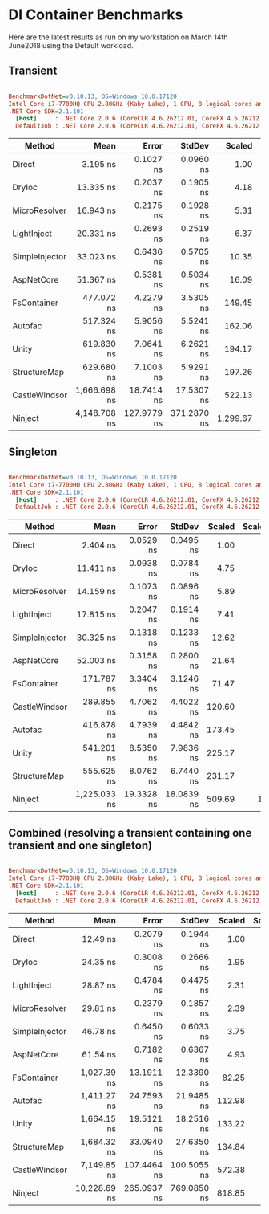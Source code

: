 # DI Container Benchmarks

Here are the latest results as run on my workstation on March 14th June2018 using the Default workload.

## Transient
``` ini

BenchmarkDotNet=v0.10.13, OS=Windows 10.0.17120
Intel Core i7-7700HQ CPU 2.80GHz (Kaby Lake), 1 CPU, 8 logical cores and 4 physical cores
.NET Core SDK=2.1.101
  [Host]     : .NET Core 2.0.6 (CoreCLR 4.6.26212.01, CoreFX 4.6.26212.01), 64bit RyuJIT
  DefaultJob : .NET Core 2.0.6 (CoreCLR 4.6.26212.01, CoreFX 4.6.26212.01), 64bit RyuJIT


```
|         Method |         Mean |       Error |      StdDev |   Scaled | ScaledSD |  Gen 0 |  Gen 1 | Allocated |
|--------------- |-------------:|------------:|------------:|---------:|---------:|-------:|-------:|----------:|
|         Direct |     3.195 ns |   0.1027 ns |   0.0960 ns |     1.00 |     0.00 | 0.0076 |      - |      24 B |
|         DryIoc |    13.335 ns |   0.2037 ns |   0.1905 ns |     4.18 |     0.13 | 0.0076 |      - |      24 B |
|  MicroResolver |    16.943 ns |   0.2175 ns |   0.1928 ns |     5.31 |     0.16 | 0.0076 |      - |      24 B |
|    LightInject |    20.331 ns |   0.2693 ns |   0.2519 ns |     6.37 |     0.20 | 0.0076 |      - |      24 B |
| SimpleInjector |    33.023 ns |   0.6436 ns |   0.5705 ns |    10.35 |     0.34 | 0.0076 |      - |      24 B |
|     AspNetCore |    51.367 ns |   0.5381 ns |   0.5034 ns |    16.09 |     0.49 | 0.0076 |      - |      24 B |
|    FsContainer |   477.072 ns |   4.2279 ns |   3.5305 ns |   149.45 |     4.45 | 0.1040 |      - |     328 B |
|        Autofac |   517.324 ns |   5.9056 ns |   5.5241 ns |   162.06 |     4.97 | 0.2384 |      - |     752 B |
|          Unity |   619.830 ns |   7.0641 ns |   6.2621 ns |   194.17 |     5.92 | 0.3271 |      - |    1032 B |
|   StructureMap |   629.680 ns |   7.1003 ns |   5.9291 ns |   197.26 |     5.97 | 0.3271 |      - |    1032 B |
|  CastleWindsor | 1,666.698 ns |  18.7414 ns |  17.5307 ns |   522.13 |    15.99 | 0.3262 |      - |    1032 B |
|        Ninject | 4,148.708 ns | 127.9779 ns | 371.2870 ns | 1,299.67 |   121.69 | 0.6180 | 0.1526 |    1968 B |

## Singleton
``` ini

BenchmarkDotNet=v0.10.13, OS=Windows 10.0.17120
Intel Core i7-7700HQ CPU 2.80GHz (Kaby Lake), 1 CPU, 8 logical cores and 4 physical cores
.NET Core SDK=2.1.101
  [Host]     : .NET Core 2.0.6 (CoreCLR 4.6.26212.01, CoreFX 4.6.26212.01), 64bit RyuJIT
  DefaultJob : .NET Core 2.0.6 (CoreCLR 4.6.26212.01, CoreFX 4.6.26212.01), 64bit RyuJIT


```
|         Method |         Mean |      Error |     StdDev | Scaled | ScaledSD |  Gen 0 | Allocated |
|--------------- |-------------:|-----------:|-----------:|-------:|---------:|-------:|----------:|
|         Direct |     2.404 ns |  0.0529 ns |  0.0495 ns |   1.00 |     0.00 |      - |       0 B |
|         DryIoc |    11.411 ns |  0.0938 ns |  0.0784 ns |   4.75 |     0.10 |      - |       0 B |
|  MicroResolver |    14.159 ns |  0.1073 ns |  0.0896 ns |   5.89 |     0.12 |      - |       0 B |
|    LightInject |    17.815 ns |  0.2047 ns |  0.1914 ns |   7.41 |     0.17 |      - |       0 B |
| SimpleInjector |    30.325 ns |  0.1318 ns |  0.1233 ns |  12.62 |     0.26 |      - |       0 B |
|     AspNetCore |    52.003 ns |  0.3158 ns |  0.2800 ns |  21.64 |     0.45 |      - |       0 B |
|    FsContainer |   171.787 ns |  3.3404 ns |  3.1246 ns |  71.47 |     1.91 | 0.0634 |     200 B |
|  CastleWindsor |   289.855 ns |  4.7062 ns |  4.4022 ns | 120.60 |     3.00 | 0.1092 |     344 B |
|        Autofac |   416.878 ns |  4.7939 ns |  4.4842 ns | 173.45 |     3.93 | 0.2031 |     640 B |
|          Unity |   541.201 ns |  8.5350 ns |  7.9836 ns | 225.17 |     5.55 | 0.3834 |    1208 B |
|   StructureMap |   555.625 ns |  8.0762 ns |  6.7440 ns | 231.17 |     5.38 | 0.3834 |    1208 B |
|        Ninject | 1,225.033 ns | 19.3328 ns | 18.0839 ns | 509.69 |    12.57 | 0.3376 |    1064 B |

## Combined (resolving a transient containing one transient and one singleton) 
``` ini

BenchmarkDotNet=v0.10.13, OS=Windows 10.0.17120
Intel Core i7-7700HQ CPU 2.80GHz (Kaby Lake), 1 CPU, 8 logical cores and 4 physical cores
.NET Core SDK=2.1.101
  [Host]     : .NET Core 2.0.6 (CoreCLR 4.6.26212.01, CoreFX 4.6.26212.01), 64bit RyuJIT
  DefaultJob : .NET Core 2.0.6 (CoreCLR 4.6.26212.01, CoreFX 4.6.26212.01), 64bit RyuJIT


```
|         Method |         Mean |       Error |      StdDev | Scaled | ScaledSD |  Gen 0 |  Gen 1 | Allocated |
|--------------- |-------------:|------------:|------------:|-------:|---------:|-------:|-------:|----------:|
|         Direct |     12.49 ns |   0.2079 ns |   0.1944 ns |   1.00 |     0.00 | 0.0178 |      - |      56 B |
|         DryIoc |     24.35 ns |   0.3008 ns |   0.2666 ns |   1.95 |     0.04 | 0.0178 |      - |      56 B |
|    LightInject |     28.87 ns |   0.4784 ns |   0.4475 ns |   2.31 |     0.05 | 0.0178 |      - |      56 B |
|  MicroResolver |     29.81 ns |   0.2379 ns |   0.1857 ns |   2.39 |     0.04 | 0.0178 |      - |      56 B |
| SimpleInjector |     46.78 ns |   0.6450 ns |   0.6033 ns |   3.75 |     0.07 | 0.0178 |      - |      56 B |
|     AspNetCore |     61.54 ns |   0.7182 ns |   0.6367 ns |   4.93 |     0.09 | 0.0178 |      - |      56 B |
|    FsContainer |  1,027.39 ns |  13.1911 ns |  12.3390 ns |  82.25 |     1.57 | 0.2327 |      - |     736 B |
|        Autofac |  1,411.27 ns |  24.7593 ns |  21.9485 ns | 112.98 |     2.41 | 0.5741 |      - |    1808 B |
|          Unity |  1,664.15 ns |  19.5121 ns |  18.2516 ns | 133.22 |     2.47 | 0.6580 |      - |    2072 B |
|   StructureMap |  1,684.32 ns |  33.0940 ns |  27.6350 ns | 134.84 |     2.96 | 0.6580 |      - |    2072 B |
|  CastleWindsor |  7,149.85 ns | 107.4464 ns | 100.5055 ns | 572.38 |    11.68 | 0.8316 |      - |    2632 B |
|        Ninject | 10,228.69 ns | 265.0937 ns | 769.0850 ns | 818.85 |    62.51 | 1.7700 | 0.4272 |    5584 B |
